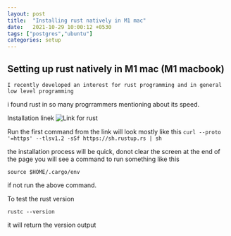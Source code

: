 ```yaml
---
layout: post
title:  "Installing rust natively in M1 mac"
date:   2021-10-29 10:00:12 +0530
tags: ["postgres","ubuntu"]
categories: setup
---
```


## Setting up rust natively in M1 mac (M1 macbook)

	I recently developed an interest for rust programming and in general low level programming 
i found rust in so many progrrammers mentioning about its speed.


Installation linek
![Link for rust](https://www.rust-lang.org/tools/install)

Run the first command from the link will look mostly like this 
```curl --proto '=https' --tlsv1.2 -sSf https://sh.rustup.rs | sh```

the installation process will be quick, donot clear the screen at the end of the page you will
see a command to run something like this

```source $HOME/.cargo/env```

if not run the above command.


To test the rust version 

```rustc --version```

it will return the version output
